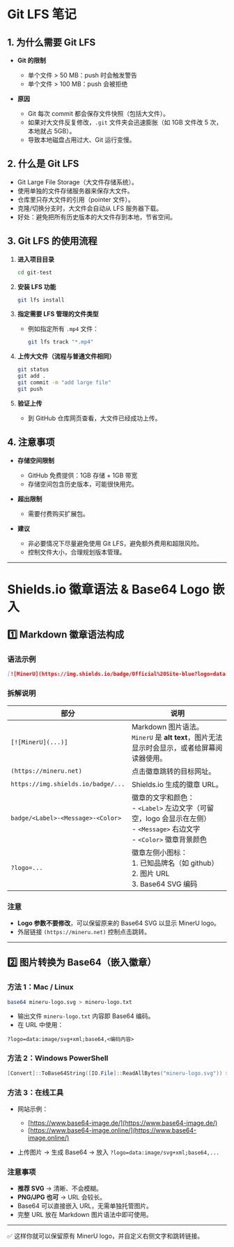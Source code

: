 # Git LFS 笔记

## 1. 为什么需要 Git LFS

* **Git 的限制**

  * 单个文件 > 50 MB：push 时会触发警告
  * 单个文件 > 100 MB：push 会被拒绝
* **原因**

  * Git 每次 commit 都会保存文件快照（包括大文件）。
  * 如果对大文件反复修改，`.git` 文件夹会迅速膨胀（如 1GB 文件改 5 次，本地就占 5GB）。
  * 导致本地磁盘占用过大、Git 运行变慢。

## 2. 什么是 Git LFS

* Git Large File Storage（大文件存储系统）。
* 使用单独的文件存储服务器来保存大文件。
* 仓库里只存大文件的引用（pointer 文件）。
* 克隆/切换分支时，大文件会自动从 LFS 服务器下载。
* 好处：避免把所有历史版本的大文件存到本地，节省空间。

## 3. Git LFS 的使用流程

1. **进入项目目录**

   ```bash
   cd git-test
   ```

2. **安装 LFS 功能**

   ```bash
   git lfs install
   ```

3. **指定需要 LFS 管理的文件类型**

   * 例如指定所有 `.mp4` 文件：

     ```bash
     git lfs track "*.mp4"
     ```

4. **上传大文件（流程与普通文件相同）**

   ```bash
   git status
   git add .
   git commit -m "add large file"
   git push
   ```

5. **验证上传**

   * 到 GitHub 仓库网页查看，大文件已经成功上传。

## 4. 注意事项

* **存储空间限制**

  * GitHub 免费提供：1GB 存储 + 1GB 带宽
  * 存储空间包含历史版本，可能很快用完。

* **超出限制**

  * 需要付费购买扩展包。

* **建议**

  * 非必要情况下尽量避免使用 Git LFS，避免额外费用和超限风险。
  * 控制文件大小，合理规划版本管理。

---

# Shields.io 徽章语法 & Base64 Logo 嵌入

## 1️⃣ Markdown 徽章语法构成

### 语法示例

```markdown
[![MinerU](https://img.shields.io/badge/Official%20Site-blue?logo=data:image/svg+xml;base64,BASE64编码内容)](https://mineru.net)
```

### 拆解说明

| 部分                                 | 说明                                                                                         |
| ---------------------------------- | ------------------------------------------------------------------------------------------ |
| `[![MinerU](...)]`                 | Markdown 图片语法。`MinerU` 是 **alt text**，图片无法显示时会显示，或者给屏幕阅读器使用。                               |
| `(https://mineru.net)`             | 点击徽章跳转的目标网址。                                                                               |
| `https://img.shields.io/badge/...` | Shields.io 生成的徽章 URL。                                                                      |
| `badge/<Label>-<Message>-<Color>`  | 徽章的文字和颜色：<br>- `<Label>` 左边文字（可留空，logo 会显示在左侧）<br>- `<Message>` 右边文字<br>- `<Color>` 徽章背景颜色 |
| `?logo=...`                        | 徽章左侧小图标：<br>1. 已知品牌名（如 github）<br>2. 图片 URL<br>3. Base64 SVG 编码                            |

### 注意

* **Logo 参数不要修改**，可以保留原来的 Base64 SVG 以显示 MinerU logo。
* 外层链接 `(https://mineru.net)` 控制点击跳转。

---

## 2️⃣ 图片转换为 Base64（嵌入徽章）

### 方法 1：Mac / Linux

```bash
base64 mineru-logo.svg > mineru-logo.txt
```

* 输出文件 `mineru-logo.txt` 内容即 Base64 编码。
* 在 URL 中使用：

```
?logo=data:image/svg+xml;base64,<编码内容>
```

### 方法 2：Windows PowerShell

```powershell
[Convert]::ToBase64String([IO.File]::ReadAllBytes("mineru-logo.svg")) > mineru-logo.txt
```

### 方法 3：在线工具

* 网站示例：

  * [https://www.base64-image.de/](https://www.base64-image.de/)
  * [https://www.base64-image.online/](https://www.base64-image.online/)
* 上传图片 → 生成 Base64 → 放入 `?logo=data:image/svg+xml;base64,...`

### 注意事项

* **推荐 SVG** → 清晰、不会模糊。
* **PNG/JPG 也可** → URL 会较长。
* Base64 可以直接嵌入 URL，无需单独托管图片。
* 完整 URL 放在 Markdown 图片语法中即可使用。

---

✅ 这样你就可以保留原有 MinerU logo，并自定义右侧文字和跳转链接。

